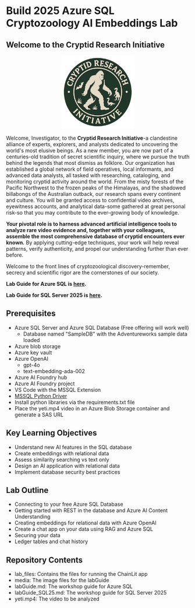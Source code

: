 # Build 2025 Azure SQL Cryptozoology AI Embeddings Lab

## **Welcome to the Cryptid Research Initiative**

<p align="center">
<img height="200" src="./media/logo3.png" alt="Centered Image">
</p>

Welcome, Investigator, to the **Cryptid Research Initiative**-a clandestine alliance of experts, explorers, and analysts dedicated to uncovering the world's most elusive beings. As a new member, you are now part of a centuries-old tradition of secret scientific inquiry, where we pursue the truth behind the legends that most dismiss as folklore. Our organization has established a global network of field operatives, local informants, and advanced data analysts, all tasked with researching, cataloging, and monitoring cryptid activity around the world. From the misty forests of the Pacific Northwest to the frozen peaks of the Himalayas, and the shadowed billabongs of the Australian outback, our research spans every continent and culture. You will be granted access to confidential video archives, eyewitness accounts, and analytical data-some gathered at great personal risk-so that you may contribute to the ever-growing body of knowledge. 

**Your pivotal role is to harness advanced artificial intelligence tools to analyze rare video evidence and, together with your colleagues, assemble the most comprehensive database of cryptid encounters ever known.** By applying cutting-edge techniques, your work will help reveal patterns, verify authenticity, and propel our understanding further than ever before. 

Welcome to the front lines of cryptozoological discovery-remember, secrecy and scientific rigor are the cornerstones of our society.

**Lab Guide for Azure SQL is [here](./labGuide.md).**

**Lab Guide for SQL Server 2025 is [here](./labGuide_SQL25.md).**

## Prerequisites

- Azure SQL Server and Azure SQL Database (Free offering will work well)
    - Database named "SampleDB" with the Adventureworks sample data loaded
- Azure blob storage
- Azure key vault
- Azure OpenAI
    - gpt-4o
    - text-embedding-ada-002
- Azure AI Foundry hub
- Azure AI Foundry project
- VS Code with the MSSQL Extension
- [MSSQL Python Driver](https://github.com/microsoft/mssql-python)
- Install python libraries via the requirements.txt file
- Place the yeti.mp4 video in an Azure Blob Storage container and generate a SAS URL

## Key Learning Objectives

- Understand new AI features in the SQL database
- Create embeddings with relational data
- Assess similarity searching vs text only
- Design an AI application with relational data
- Implement database security best practices

## Lab Outline

- Connecting to your free Azure SQL Database
- Getting started with REST in the database and Azure AI Content Understanding
- Creating embeddings for relational data with Azure OpenAI
- Create a chat app on your data using RAG and Azure SQL
- Securing your data
- Ledger tables and chat history

## Repository Contents

- lab_files: Contains the files for running the ChainLit app
- media: The image files for the labGuide
- labGuide.md: The workshop guide for Azure SQL
- labGuide_SQL25.md: The workshop guide for SQL Server 2025
- yeti.mp4: The video to be analyzed